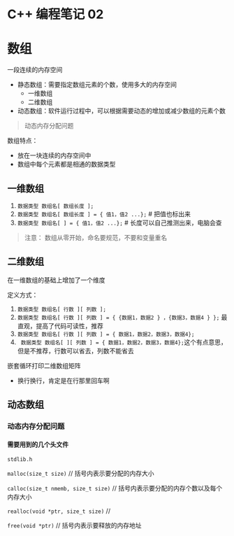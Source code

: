 # C++ 编程笔记 02

# 数组

一段连续的内存空间

- 静态数组：需要指定数组元素的个数，使用多大的内存空间
  - 一维数组
  - 二维数组
- 动态数组：软件运行过程中，可以根据需要动态的增加或减少数组的元素个数
> 动态内存分配问题

数组特点：
- 放在一块连续的内存空间中
- 数组中每个元素都是相通的数据类型

## 一维数组

1. `数据类型 数组名[ 数组长度 ];`
2. `数据类型 数组名[ 数组长度 ] = { 值1，值2 ...};` # 把值也标出来
3. `数据类型 数组名[ ] = { 值1，值2 ...};` # 长度可以自己推测出来，电脑会查

> 注意： 数组从零开始，命名要规范，不要和变量重名

## 二维数组

在一维数组的基础上增加了一个维度

定义方式：

1. `数据类型 数组名[ 行数 ][ 列数 ];`
2. `数据类型 数组名[ 行数 ][ 列数 ] = { {数据1，数据2 } ，{数据3，数据4 } };` 最直观，提高了代码可读性，推荐
3. `数据类型 数组名[ 行数 ][ 列数 ] = { 数据1，数据2，数据3，数据4};`
4. ` 数据类型 数组名[ ][ 列数 ] = { 数据1，数据2，数据3，数据4};`这个有点意思，但是不推荐，行数可以省去，列数不能省去






嵌套循环打印二维数组矩阵
- 换行换行，肯定是在行那里回车啊

## 动态数组

### 动态内存分配问题

#### 需要用到的几个头文件




`stdlib.h`

`malloc(size_t size)` // 括号内表示要分配的内存大小

`calloc(size_t nmemb, size_t size)` // 括号内表示要分配的内存个数以及每个内存大小

`realloc(void *ptr, size_t size)` //

`free(void *ptr)` // 括号内表示要释放的内存地址

